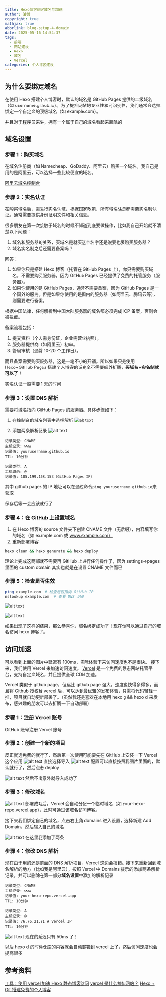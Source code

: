 ```yaml
---
title: Hexo博客绑定域名与加速
author: 濬哲
copyright: true
mathjax: true
abbrlink: blog-setup-4-domain
date: 2025-05-16 14:54:37
tags:
  - 前端
  - 网站建设
  - Hexo
  - 域名
  - Vercel
categories: 个人博客建设
---
```


## 为什么要绑定域名

在使用 Hexo 搭建个人博客时，默认的域名是 GitHub Pages 提供的二级域名（如 username.github.io）。为了提升网站的专业性和可识别性，我们通常会选择绑定一个自定义的顶级域名（如 example.com）。

并且对于程序员来讲，拥有一个属于自己的域名看起来超酷的！

## 域名设置

### 步骤 1：购买域名

在域名注册商（如 Namecheap、GoDaddy、阿里云）购买一个域名。我自己是用的是阿里云，可以选择一些比较便宜的域名。

[阿里云域名控制台](https://dc.console.aliyun.com/#/overview)

### 步骤 2：实名认证

在购买域名后，需进行实名认证。根据国家政策，所有域名注册都需要实名制认证。通常需要提供身份证明文件和相关信息。

很多朋友在第一次接触于域名的时候不知道到底要做操作，比如我自己开始就不清楚以下问题：

1. 域名和服务器的关系，买域名是就买这个名字还是说要也要购买服务器？
2. 域名实名制之后还需要备案吗？

回答：

1. 如果你只是搭建 Hexo 博客（托管在 GitHub Pages 上），你只需要购买域名，不需要购买服务器，因为 GitHub Pages 已经提供了免费的托管服务（服务器）。
2. 如果你使用的是 GitHub Pages，通常不需要备案，因为 GitHub Pages 是一个国外的服务。但是如果你使用的是国内的服务器（如阿里云、腾讯云等），则需要进行备案。

根据中国法律，任何解析到中国大陆服务器的域名都必须完成 ICP 备案，否则会被拦截。

备案流程包括：

1. 提交资料（个人需身份证，企业需营业执照）。
2. 服务器提供商（如阿里云）初审。
3. 管局审核（通常 10-20 个工作日）。

而且备案需要购买服务器，这是一笔不小的开销。所以如果只是使用 Hexo+GitHub Pages 搭建个人博客的话完全不需要额外折腾，**买域名+实名制就可以了**！

实名认证一般需要 1 天的时间

### 步骤 3：设置 DNS 解析

需要将域名指向 GitHub Pages 的服务器。具体步骤如下：

1. 在控制台的域名列表中选择解析
   ![alt text](image-2.png)

1. 添加两条解析记录
   ![alt text](image-3.png)

```
记录类型: CNAME
主机记录: www
记录值: yourusername.github.io
TTL: 10分钟
```

```
记录类型: A
主机记录: @
记录值: 185.199.108.153（GitHub Pages IP）
```

其中 github pages 的 IP 地址可以在通过命令`ping yourusername.github.io`来获取

保存后等一会应该就行了

### 步骤 4：在 GitHub 上设置域名

1. 在 Hexo 博客的 source 文件夹下创建 CNAME 文件（无后缀），内容填写你的域名（如 example.com 或 www.example.com）
2. 重新部署博客

```bash
hexo clean && hexo generate && hexo deploy
```

理论上完成这两部就不需要再 GitHub 上进行任何操作了，因为 settings->pages 里面的 custom domain 其实也就是在设置 CNAME 文件而已

### 步骤 5：检查是否生效

```bash
ping example.com  # 检查是否指向 GitHub IP
nslookup example.com  # 查看 DNS 记录
```

![alt text](image-1.png)

![alt text](image.png)

如果出现了这样的结果，那么恭喜你，域名绑定成功了！现在你可以通过自己的域名访问 hexo 博客了。

## 访问加速

可以看到上面的图片中延迟有 100ms，实际体验下来访问速度也不是很快。
接下来，我们使用 Vercel 来加速访问速度。
[Vercel](https://vercel.com) 是一个免费的静态网站托管平台，支持自定义域名，并且提供全球 CDN 加速。

Vercel 类似于 github page，但远比 github page 强大，速度也快得多得多，而且将 Github 授权给 vercel 后，可以达到最优雅的发布体验，只需将代码轻轻一推，项目就自动更新部署了。（虽然我还是喜欢在本地用 hexo g && hexo d 来发布，感兴趣的朋友可以去折腾一下自动部署）

### 步骤 1：注册 Vercel 账号

GitHub 账号注册 Vercel 账号

### 步骤 2：创建一个新的项目

反正就选免费的就行了，然后第一次使用可能要先在 GitHub 上安装一下 Vercel 这个应用
![alt text](image-4.png)
直接选择导入
![alt text](image-5.png)
配置可以直接按照我图片里面的，默认就行了，然后点击 deploy

![alt text](image-6.png)
然后不出意外就导入成功了

### 步骤 3：修改域名

![alt text](image-8.png)
部署成功后，Vercel 会自动分配一个临时域名（如 your-hexo-repo.vercel.app），此时可通过该域名访问博客。

接下来我们绑定自己的域名，点击右上角 domains 进入设置，选择新建 Add Domain，然后输入自己的域名

![alt text](image-7.png)
在这里我添加了两条

### 步骤 4：修改 DNS 解析

现在由于用的还是前面的 DNS 解析项目，Vercel 这边会报错。接下来重新回到域名解析的地方（比如我是阿里云），按照 Vercel 中 Domains 提示的添加两条解析记录，并可以删除在第一部分**域名设置**中添加的解析记录

```
记录类型: CNAME
主机记录: www
记录值: your-hexo-repo.vercel.app
TTL: 10分钟
```

```
记录类型: A
主机记录: @
记录值: 76.76.21.21 # Vercel IP
TTL: 10分钟
```

![alt text](image-9.png)
现在的延迟只有 50ms 了！

以后 hexo d 的时候仓库的内容就会自动部署到 vercel 上了，然后访问速度也会提高很多

## 参考资料

[工具：使用 vercel 加速 Hexo 静态博客访问](https://vincentqin.tech/posts/speedup-gitpage/)
[vercel 是什么神仙网站？](https://zhuanlan.zhihu.com/p/347990778)
[Hexo + Git 搭建免费的个人博客](https://www.cylong.com/blog/2016/04/19/hexo-git/)